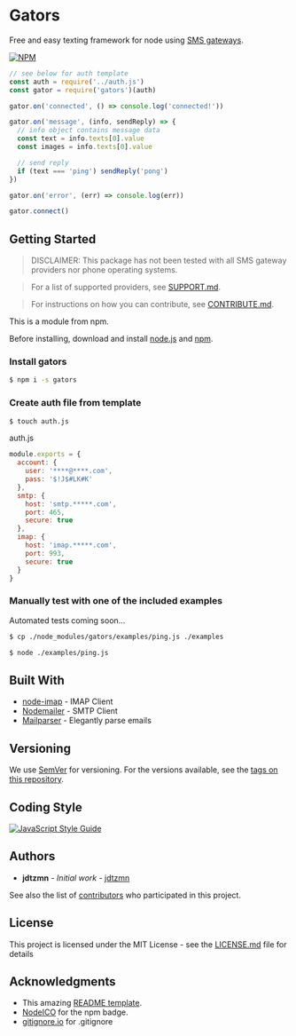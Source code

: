 # Gators

Free and easy texting framework for node using [SMS gateways](https://en.wikipedia.org/wiki/SMS_gateway#Email_clients).

[![NPM](https://nodei.co/npm/gators.png)](https://nodei.co/npm/gators/)

```js
// see below for auth template
const auth = require('../auth.js')
const gator = require('gators')(auth)

gator.on('connected', () => console.log('connected!'))

gator.on('message', (info, sendReply) => {
  // info object contains message data
  const text = info.texts[0].value
  const images = info.texts[0].value

  // send reply
  if (text === 'ping') sendReply('pong')
})

gator.on('error', (err) => console.log(err))

gator.connect()
```

## Getting Started

> DISCLAIMER: This package has not been tested with all SMS gateway providers nor phone operating systems.

> For a list of supported providers, see [SUPPORT.md](https://github.com/gators/blob/master/SUPPORT.md).

> For instructions on how you can contribute, see [CONTRIBUTE.md](https://github.com/gators/blob/master/CONTRIBUTE.md).

This is a module from npm.

Before installing, download and install [node.js](https://nodejs.org/) and [npm](https://npmjs.com).

### Install gators

```bash
$ npm i -s gators
```

### Create auth file from template

```bash
$ touch auth.js
```

auth.js

```js
module.exports = {
  account: {
    user: '****@****.com',
    pass: '$!J$#LK#K'
  },
  smtp: {
    host: 'smtp.*****.com',
    port: 465,
    secure: true
  },
  imap: {
    host: 'imap.*****.com',
    port: 993,
    secure: true
  }
}
```

### Manually test with one of the included examples

Automated tests coming soon...

```bash
$ cp ./node_modules/gators/examples/ping.js ./examples

$ node ./examples/ping.js
```

## Built With

* [node-imap](https://github.com/mscdex/node-imap) - IMAP Client
* [Nodemailer](https://nodemailer.com/) - SMTP Client
* [Mailparser](https://nodemailer.com/extras/mailparser/) - Elegantly parse emails

## Versioning

We use [SemVer](http://semver.org/) for versioning. For the versions available, see the [tags on this repository](https://github.com/jdtzmn/gators/tags).

## Coding Style

[![JavaScript Style Guide](https://cdn.rawgit.com/standard/standard/master/badge.svg)](https://github.com/standard/standard)

## Authors

* **jdtzmn** - *Initial work* - [jdtzmn](https://github.com/jdtzmn)

See also the list of [contributors](https://github.com/jdtzmn/gators/contributors) who participated in this project.

## License

This project is licensed under the MIT License - see the [LICENSE.md](https://github.com/gators/blob/master/LICENSE.md) file for details

## Acknowledgments

* This amazing [README template](https://gist.github.com/PurpleBooth/109311bb0361f32d87a2).
* [NodeICO](https://nodei.co) for the npm badge.
* [gitignore.io](https://gitignore.io) for .gitignore
